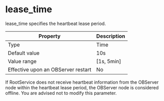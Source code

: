 lease_time
===============================

lease_time specifies the heartbeat lease period.


| **Property** | **Description** |
|------------------|--------------|
| Type | Time |
| Default value | 10s |
| Value range | \[1s, 5min\] |
| Effective upon an OBServer restart | No |



If RootService does not receive heartbeat information from the OBServer node within the heartbeat lease period, the OBServer node is considered offline.  You are advised not to modify this parameter.
